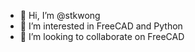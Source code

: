- 👋 Hi, I’m @stkwong
- 👀 I’m interested in FreeCAD and Python
- 💞️ I’m looking to collaborate on FreeCAD

<!---
stkwong/stkwong is a ✨ special ✨ repository because its `README.md` (this file) appears on your GitHub profile.
You can click the Preview link to take a look at your changes.
--->
